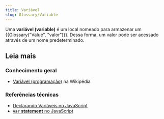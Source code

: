 ```yaml
---
title: Variável
slug: Glossary/Variable
---
```


Uma **variável (variable)** é um local nomeado para armazenar um {{Glossary("Value", "valor")}}. Dessa forma, um valor pode ser acessado através de um nome predeterminado.

## Leia mais

### Conhecimento geral

- [Variável (programação)](<https://pt.wikipedia.org/wiki/Variável_(programação)>) na Wikipédia

### Referências técnicas

- [Declarando Variáveis no JavaScript](/pt-BR/docs/Web/JavaScript/Guide/Grammar_and_types#Declarations)
- [**`var`** **statement** no JavaScript](/pt-BR/docs/Web/JavaScript/Reference/Statements/var)
